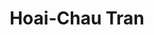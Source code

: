 ---
title: Hoai-Chau Tran
first_name: Hoai-Chau
last_name: Tran

superuser: true

role:  PhD student at the University of Illinois

organizations:
  - name: University of Illinois
    url: https://illinois.edu/

education:
  courses:
    - course: Bachelor Information Security
      institution: University of Information Technology (VNUHCM-UIT)

highlight_name: false

user_groups:
  - Alumni
---